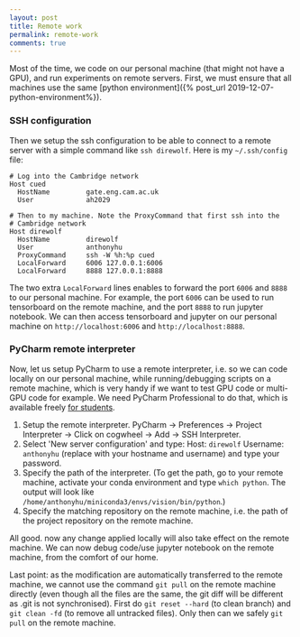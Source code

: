 ```yaml
---
layout: post
title: Remote work
permalink: remote-work
comments: true
---
```


Most of the time, we code on our personal machine (that might not have a GPU), and run experiments on remote servers. 
First, we must ensure that all machines use the same [python environment]({% post_url 2019-12-07-python-environment%}). 


### SSH configuration
Then we setup the ssh configuration to be able to connect to a remote server with a simple command like `ssh direwolf`.
Here is my `~/.ssh/config` file:

```
# Log into the Cambridge network
Host cued
  HostName         gate.eng.cam.ac.uk
  User             ah2029

# Then to my machine. Note the ProxyCommand that first ssh into the 
# Cambridge network
Host direwolf
  HostName         direwolf
  User             anthonyhu
  ProxyCommand     ssh -W %h:%p cued
  LocalForward     6006 127.0.0.1:6006
  LocalForward     8888 127.0.0.1:8888
```

The two extra `LocalForward` lines enables to forward the port `6006` and `8888` to our personal machine. For example,
the port `6006` can be used to run tensorboard on the remote machine, and the port `8888` to run jupyter notebook.
We can then access tensorboard and jupyter on our personal machine on `http://localhost:6006` and `http://localhost:8888`.


### PyCharm remote interpreter
Now, let us setup PyCharm to use a remote interpreter, i.e. so we can code locally on our personal machine, while 
running/debugging scripts on a remote machine, which is very handy if we want to test GPU code or multi-GPU code for 
example. We need PyCharm Professional to do that, which is available freely [for students](https://www.jetbrains.com/student/). 

1. Setup the remote interpreter. PyCharm → Preferences → Project Interpreter → Click on cogwheel → Add → SSH Interpreter.
2. Select 'New server configuration' and type: Host: `direwolf` Username: `anthonyhu` (replace with your hostname and username)
and type your password.
3. Specify the path of the interpreter. (To get the path, go to your remote machine, 
activate your conda environment and type `which python`.
The output will look like `/home/anthonyhu/miniconda3/envs/vision/bin/python`.)
4. Specify the matching repository on the remote machine, i.e. the path of the project repository on the remote machine.

All good. now any change applied locally will also take effect on the remote machine. We can now debug code/use 
jupyter notebook on the remote machine, from the comfort of our home.


Last point: as the modification are automatically transferred to the remote machine, we cannot use the command `git pull`
on the remote machine directly (even though all the files are the same, the git diff will be different as .git is not synchronised). 
First do `git reset --hard` (to clean branch) and `git clean -fd` (to remove all untracked files). Only then can we
safely `git pull` on the remote machine.
